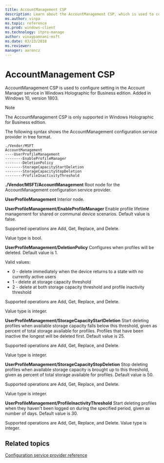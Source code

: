 ```yaml
---
title: AccountManagement CSP
description: Learn about the AccountManagement CSP, which is used to configure settings in the Account Manager service.
ms.author: vinpa
ms.topic: reference
ms.prod: windows-client
ms.technology: itpro-manage
author: vinaypamnani-msft
ms.date: 03/23/2018
ms.reviewer:
manager: aaroncz
---
```


# AccountManagement CSP

AccountManagement CSP is used to configure setting in the Account Manager service in Windows Holographic for Business edition. Added in Windows 10, version 1803.

> [!NOTE]
> The AccountManagement CSP is only supported in Windows Holographic for Business edition.

The following syntax shows the AccountManagement configuration service provider in tree format.

```console
./Vendor/MSFT
AccountManagement
----UserProfileManagement
--------EnableProfileManager
--------DeletionPolicy
--------StorageCapacityStartDeletion
--------StorageCapacityStopDeletion
--------ProfileInactivityThreshold
```

<a href="" id="accountmanagement"></a>**./Vendor/MSFT/AccountManagement**
Root node for the AccountManagement configuration service provider.

<a href="" id="accountmanagement-userprofilemanagemen-enableprofilemanager"></a>**UserProfileManagement**
Interior node.

<a href="" id="accountmanagement-userprofilemanagement-deletionpolicy"></a>**UserProfileManagement/EnableProfileManager**
Enable profile lifetime management for shared or communal device scenarios. Default value is false.

Supported operations are Add, Get, Replace, and Delete.

Value type is bool.

<a href="" id="accountmanagement-userprofilemanagement-storagecapacitystartdeletion"></a>**UserProfileManagement/DeletionPolicy**
Configures when profiles will be deleted. Default value is 1.

Valid values:

-  0 - delete immediately when the device returns to a state with no currently active users
-  1 - delete at storage capacity threshold
-  2 - delete at both storage capacity threshold and profile inactivity threshold

Supported operations are Add, Get, Replace, and Delete.

Value type is integer.

<a href="" id="accountmanagement-userprofilemanagement-storagecapacitystopdeletion"></a>**UserProfileManagement/StorageCapacityStartDeletion**
Start deleting profiles when available storage capacity falls below this threshold, given as percent of total storage available for profiles. Profiles that have been inactive the longest will be deleted first. Default value is 25.

Supported operations are Add, Get, Replace, and Delete.

Value type is integer.

<a href="" id="accountmanagement-userprofilemanagement-storagecapacitystopdeletion"></a>**UserProfileManagement/StorageCapacityStopDeletion**
Stop deleting profiles when available storage capacity is brought up to this threshold, given as percent of total storage available for profiles. Default value is 50.

Supported operations are Add, Get, Replace, and Delete.

Value type is integer.

<a href="" id="accountmanagement-userprofilemanagement-profileinactivitythreshold"></a>**UserProfileManagement/ProfileInactivityThreshold**
Start deleting profiles when they haven't been logged on during the specified period, given as number of days. Default value is 30.

Supported operations are Add, Get, Replace, and Delete. Value type is integer.

## Related topics

[Configuration service provider reference](index.yml)
